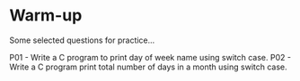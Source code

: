 # Warm-up
Some selected questions for practice...

P01 - Write a C program to print day of week name using switch case.
P02 - Write a C program print total number of days in a month using switch case.

